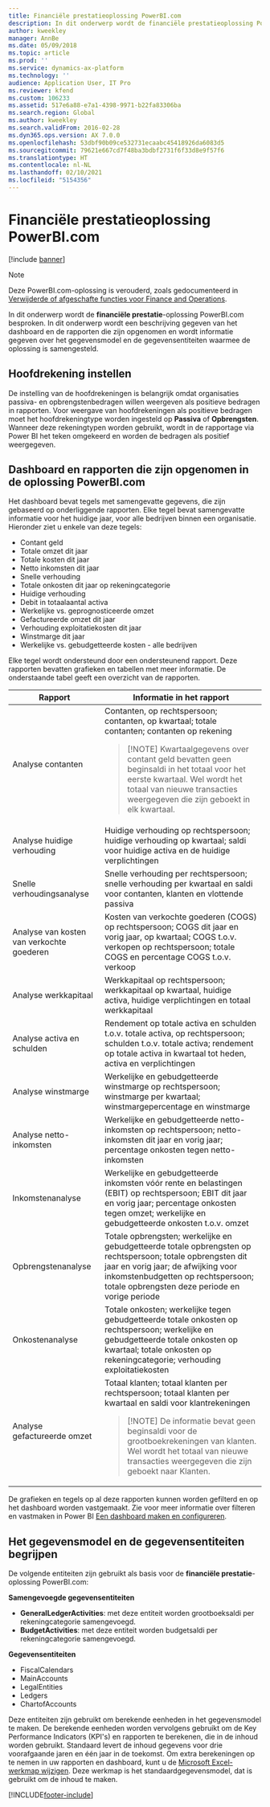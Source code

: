 ```yaml
---
title: Financiële prestatieoplossing PowerBI.com
description: In dit onderwerp wordt de financiële prestatieoplossing PowerBI.com besproken.
author: kweekley
manager: AnnBe
ms.date: 05/09/2018
ms.topic: article
ms.prod: ''
ms.service: dynamics-ax-platform
ms.technology: ''
audience: Application User, IT Pro
ms.reviewer: kfend
ms.custom: 106233
ms.assetid: 517e6a88-e7a1-4398-9971-b22fa83306ba
ms.search.region: Global
ms.author: kweekley
ms.search.validFrom: 2016-02-28
ms.dyn365.ops.version: AX 7.0.0
ms.openlocfilehash: 53dbf90b09ce532731ecaabc45418926da6083d5
ms.sourcegitcommit: 79621e667cd7f48ba3bdbf2731f6f33d8e9f57f6
ms.translationtype: HT
ms.contentlocale: nl-NL
ms.lasthandoff: 02/10/2021
ms.locfileid: "5154356"
---
```

# <a name="financial-performance-powerbicom-solution"></a>Financiële prestatieoplossing PowerBI.com

[!include [banner](../includes/banner.md)]

> [!NOTE]
> Deze PowerBI.com-oplossing is verouderd, zoals gedocumenteerd in [Verwijderde of afgeschafte functies voor Finance and Operations](../migration-upgrade/deprecated-features.md#power-bi-content-packs-available-on-appsource).

In dit onderwerp wordt de **financiële prestatie**-oplossing PowerBI.com besproken. In dit onderwerp wordt een beschrijving gegeven van het dashboard en de rapporten die zijn opgenomen en wordt informatie gegeven over het gegevensmodel en de gegevensentiteiten waarmee de oplossing is samengesteld.

## <a name="main-account-setup"></a>Hoofdrekening instellen
De instelling van de hoofdrekeningen is belangrijk omdat organisaties passiva- en opbrengstenbedragen willen weergeven als positieve bedragen in rapporten. Voor weergave van hoofdrekeningen als positieve bedragen moet het hoofdrekeningtype worden ingesteld op **Passiva** of **Opbrengsten**. Wanneer deze rekeningtypen worden gebruikt, wordt in de rapportage via Power BI het teken omgekeerd en worden de bedragen als positief weergegeven.

## <a name="dashboard-and-reports-that-are-included-in-the-powerbicom-solution"></a>Dashboard en rapporten die zijn opgenomen in de oplossing PowerBI.com
Het dashboard bevat tegels met samengevatte gegevens, die zijn gebaseerd op onderliggende rapporten. Elke tegel bevat samengevatte informatie voor het huidige jaar, voor alle bedrijven binnen een organisatie. Hieronder ziet u enkele van deze tegels:

- Contant geld
- Totale omzet dit jaar
- Totale kosten dit jaar
- Netto inkomsten dit jaar
- Snelle verhouding
- Totale onkosten dit jaar op rekeningcategorie
- Huidige verhouding
- Debit in totaalaantal activa
- Werkelijke vs. geprognosticeerde omzet
- Gefactureerde omzet dit jaar
- Verhouding exploitatiekosten dit jaar
- Winstmarge dit jaar
- Werkelijke vs. gebudgetteerde kosten - alle bedrijven

Elke tegel wordt ondersteund door een ondersteunend rapport. Deze rapporten bevatten grafieken en tabellen met meer informatie. De onderstaande tabel geeft een overzicht van de rapporten.

| Rapport                      | Informatie in het rapport |
|-----------------------------|--------------------------------------|
| Analyse contanten               | Contanten, op rechtspersoon; contanten, op kwartaal; totale contanten; contanten op rekening<blockquote>[!NOTE] Kwartaalgegevens over contant geld bevatten geen beginsaldi in het totaal voor het eerste kwartaal. Wel wordt het totaal van nieuwe transacties weergegeven die zijn geboekt in elk kwartaal.</blockquote> |
| Analyse huidige verhouding      | Huidige verhouding op rechtspersoon; huidige verhouding op kwartaal; saldi voor huidige activa en de huidige verplichtingen |
| Snelle verhoudingsanalyse        | Snelle verhouding per rechtspersoon; snelle verhouding per kwartaal en saldi voor contanten, klanten en vlottende passiva |
| Analyse van kosten van verkochte goederen | Kosten van verkochte goederen (COGS) op rechtspersoon; COGS dit jaar en vorig jaar, op kwartaal; COGS t.o.v. verkopen op rechtspersoon; totale COGS en percentage COGS t.o.v. verkoop |
| Analyse werkkapitaal    | Werkkapitaal op rechtspersoon; werkkapitaal op kwartaal, huidige activa, huidige verplichtingen en totaal werkkapitaal |
| Analyse activa en schulden     | Rendement op totale activa en schulden t.o.v. totale activa, op rechtspersoon; schulden t.o.v. totale activa; rendement op totale activa in kwartaal tot heden, activa en verplichtingen |
| Analyse winstmarge      | Werkelijke en gebudgetteerde winstmarge op rechtspersoon; winstmarge per kwartaal; winstmargepercentage en winstmarge |
| Analyse netto-inkomsten         | Werkelijke en gebudgetteerde netto-inkomsten op rechtspersoon; netto-inkomsten dit jaar en vorig jaar; percentage onkosten tegen netto-inkomsten |
| Inkomstenanalyse           | Werkelijke en gebudgetteerde inkomsten vóór rente en belastingen (EBIT) op rechtspersoon; EBIT dit jaar en vorig jaar; percentage onkosten tegen omzet; werkelijke en gebudgetteerde onkosten t.o.v. omzet |
| Opbrengstenanalyse            | Totale opbrengsten; werkelijke en gebudgetteerde totale opbrengsten op rechtspersoon; totale opbrengsten dit jaar en vorig jaar; de afwijking voor inkomstenbudgetten op rechtspersoon; totale opbrengsten deze periode en vorige periode |
| Onkostenanalyse            | Totale onkosten; werkelijke tegen gebudgetteerde totale onkosten op rechtspersoon; werkelijke en gebudgetteerde totale onkosten op kwartaal; totale onkosten op rekeningcategorie; verhouding exploitatiekosten |
| Analyse gefactureerde omzet     | Totaal klanten; totaal klanten per rechtspersoon; totaal klanten per kwartaal en saldi voor klantrekeningen<blockquote>[!NOTE] De informatie bevat geen beginsaldi voor de grootboekrekeningen van klanten. Wel wordt het totaal van nieuwe transacties weergegeven die zijn geboekt naar Klanten.</blockquote> |

De grafieken en tegels op al deze rapporten kunnen worden gefilterd en op het dashboard worden vastgemaakt. Zie voor meer informatie over filteren en vastmaken in Power BI [Een dashboard maken en configureren](https://powerbi.microsoft.com/guided-learning/powerbi-learning-4-2-create-configure-dashboards).

## <a name="understanding-the-data-model-and-entities"></a>Het gegevensmodel en de gegevensentiteiten begrijpen
De volgende entiteiten zijn gebruikt als basis voor de **financiële prestatie**-oplossing PowerBI.com:

**Samengevoegde gegevensentiteiten**

- **GeneralLedgerActivities**: met deze entiteit worden grootboeksaldi per rekeningcategorie samengevoegd.
- **BudgetActivities**: met deze entiteit worden budgetsaldi per rekeningcategorie samengevoegd.

**Gegevensentiteiten**

- FiscalCalendars
- MainAccounts
- LegalEntities
- Ledgers
- ChartofAccounts

Deze entiteiten zijn gebruikt om berekende eenheden in het gegevensmodel te maken. De berekende eenheden worden vervolgens gebruikt om de Key Performance Indicators (KPI's) en rapporten te berekenen, die in de inhoud worden gebruikt. Standaard levert de inhoud gegevens voor drie voorafgaande jaren en één jaar in de toekomst. Om extra berekeningen op te nemen in uw rapporten en dashboard, kunt u de [Microsoft Excel-werkmap wijzigen](https://docs.microsoft.com/dynamics/s-e/). Deze werkmap is het standaardgegevensmodel, dat is gebruikt om de inhoud te maken.


[!INCLUDE[footer-include](../../../includes/footer-banner.md)]